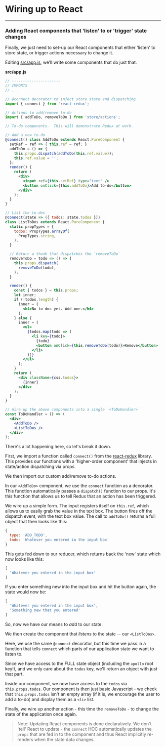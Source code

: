 # Wiring up to React

---
### Adding React components that 'listen' to or 'trigger' state changes

Finally, we just need to set-up our React components that either 'listen' to store state, or trigger actions necessary to change it.

Editing [src/app.js](https://github.com/reactql/kit/blob/master/src/app.js), we'll write some components that do just that.

**src/app.js**
```jsx
// ----------------------
// IMPORTS
// ...

// @connect decorator to inject store state and dispatching
import { connect } from 'react-redux';

// Actions to add/remove to-do
import { addToDo, removeToDo } from 'store/actions';

// To-do components.  This will demonstrate Redux at work.

// Add a new to-do
@connect() class AddToDo extends React.PureComponent {
  setRef = ref => { this.ref = ref; }
  addToDo = () => {
    this.props.dispatch(addToDo(this.ref.value));
    this.ref.value = '';
  };
  render() {
    return (
      <div>
        <input ref={this.setRef} type="text" />
        <button onClick={this.addToDo}>Add to-do</button>
      </div>
    );
  }
}

// List the to-dos
@connect(state => ({ todos: state.todos }))
class ListToDos extends React.PureComponent {
  static propTypes = {
    todos: PropTypes.arrayOf(
      PropTypes.string,
    ),
  }

  // Return a thunk that dispatches the `removeToDo`
  removeToDo = todo => () => {
    this.props.dispatch(
      removeToDo(todo),
    );
  }

  render() {
    const { todos } = this.props;
    let inner;
    if (!todos.length) {
      inner = (
        <h4>No to-dos yet. Add one.</h4>
      );
    } else {
      inner = (
        <ul>
          {todos.map(todo => (
            <li key={todo}>
              {todo}
              <button onClick={this.removeToDo(todo)}>Remove</button>
            </li>
          ))}
        </ul>
      );
    }
    return (
      <div className={css.todos}>
        {inner}
      </div>
    );
  }
}

// Wire up the above components into a single `<ToDoHandler>`
const ToDoHandler = () => (
  <div>
    <AddToDo />
    <ListToDos />
  </div>
);
```

There's a lot happening here, so let's break it down.

First, we import a function called `connect()` from the [react-redux](https://github.com/reactjs/react-redux) library. This provides our functions with a 'higher-order component' that injects in state/action dispatching via props.

We then import our custom add/remove to-do actions.

In our `<AddToDo>` component, we use the `connect` function as a decorator. This function automatically passes a `dispatch()` function to our props. It's this function that allows us to tell Redux that an action has been triggered.

We wire up a simple form. The input registers itself on `this.ref`, which allows us to easily grab the value in the text box. The button fires off the dispatch event, with the text box value. The call to `addToDo()` returns a full object that then looks like this:

```js
{
  type: 'ADD_TODO',
  todo: 'Whatever you entered in the input box'
}
```

This gets fed down to our reducer, which returns back the 'new' state which now looks like this:

```js
[
  'Whatever you entered in the input box'
]
```

If you enter something new into the input box and hit the button again, the state would now be:

```js
[
  'Whatever you entered in the input box',
  'Something new that you entered'
]
```

So, now we have our means to *add* to our state.

We then create the component that *listens* to the state -- our `<ListToDos>`.

Here, we use the same `@connect` decorator, but this time we pass in a function that tells `connect` which parts of our application state we want to listen to.

Since we have access to the FULL state object (including the `apollo` root key!), and we only care about the `todos` key, we'll return an object with just that part.

Inside our component, we now have access to the `todos` via `this.props.todos`. Our component is then just basic Javascript - we check that `this.props.todos` isn't an empty array (if it is, we encourage the user to add a to-do) and display them as a `<li>` list.

Finally, we wire up another action - this time the `removeToDo` - to change the state of the application once again.

> Note: Updating React components is done declaratively. We don't 'tell' React to update - the `connect` HOC automatically updates the `props` that are fed in to the component and thus React implicitly re-renders when the state data changes.

